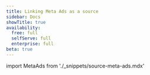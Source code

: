 ```yaml
---
title: Linking Meta Ads as a source
sidebar: Docs
showTitle: true
availability:
  free: full
  selfServe: full
  enterprise: full
beta: true
---
```


import MetaAds from './_snippets/source-meta-ads.mdx'

<MetaAds />